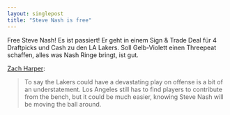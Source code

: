 ```yaml
---
layout: singlepost
title: "Steve Nash is free"
---
```


Free Steve Nash! Es ist passiert! Er geht in einem Sign & Trade Deal für 4 Draftpicks und Cash zu den LA Lakers. Soll Gelb-Violett einen Threepeat schaffen, alles was Nash Ringe bringt, ist gut.

[Zach Harper](http://hoopspeak.com/2012/07/steve-nash-to-the-lakers-suns-to-the-bargain-bin/):

> To say the Lakers could have a devastating play on offense is a bit of an understatement. Los Angeles still has to find players to contribute from the bench, but it could be much easier, knowing Steve Nash will be moving the ball around.